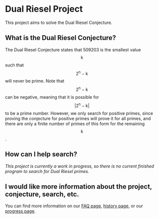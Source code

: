 # Dual Riesel Project

This project aims to solve the Dual Riesel Conjecture.

## What is the Dual Riesel Conjecture?

The Dual Riesel Conjecture states that 509203 is the smallest value $$ \mathsf{k} $$ such that $$ \mathsf{2^n - k} $$ will never be prime.
Note that $$ \mathsf{2^n - k} $$ can be negative, meaning that it is possible for $$ \mathsf{\left|2^n - k\right|} $$ to be a prime number. However, we only search for positive primes, since proving the conjecture for positive primes will prove it for all primes, and there are only a finite number of primes of this form for the remaining $$ \mathsf{k} $$.

## How can I help search?

_This project is currently a work in progress, so there is no current finished program to search for Dual Riesel primes._

## I would like more information about the project, conjecture, search, etc.

  You can find more information on our [FAQ page](https://mathisfun0.github.io/DualRieselProject/faq), [history page](https://mathisfun0.github.io/DualRieselProject/history), or our [progress page](https://mathisfun0.github.io/DualRieselProject/progress).
